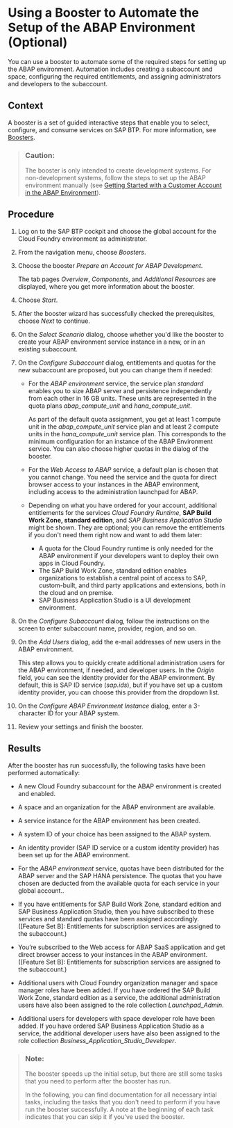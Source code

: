 <!-- loiocd7e7e6108c24b5384b7d218c74e80b9 -->

# Using a Booster to Automate the Setup of the ABAP Environment \(Optional\)

You can use a booster to automate some of the required steps for setting up the ABAP environment. Automation includes creating a subaccount and space, configuring the required entitlements, and assigning administrators and developers to the subaccount.



## Context

A booster is a set of guided interactive steps that enable you to select, configure, and consume services on SAP BTP. For more information, see [Boosters](https://help.sap.com/viewer/65de2977205c403bbc107264b8eccf4b/Cloud/en-US/fb1b56148f834749a2bf51127421610b.html).

> ### Caution:  
> The booster is only intended to create development systems. For non-development systems, follow the steps to set up the ABAP environment manually \(see [Getting Started with a Customer Account in the ABAP Environment](getting-started-with-a-customer-account-in-the-abap-environment-e34a329.md)\).



## Procedure

1.  Log on to the SAP BTP cockpit and choose the global account for the Cloud Foundry environment as administrator.

2.  From the navigation menu, choose *Boosters*.

3.  Choose the booster *Prepare an Account for ABAP Development*.

    The tab pages *Overview*, *Components*, and *Additional Resources* are displayed, where you get more information about the booster.

4.  Choose *Start*.

5.  After the booster wizard has successfully checked the prerequisites, choose *Next* to continue.

6.  On the *Select Scenario* dialog, choose whether you'd like the booster to create your ABAP environment service instance in a new, or in an existing subaccount.

7.  On the *Configure Subaccount* dialog, entitlements and quotas for the new subaccount are proposed, but you can change them if needed:

    -   For the *ABAP environment* service, the service plan *standard* enables you to size ABAP server and persistence independently from each other in 16 GB units. These units are represented in the quota plans *abap\_compute\_unit* and *hana\_compute\_unit*.

        As part of the default quota assignment, you get at least 1 compute unit in the *abap\_compute\_unit* service plan and at least 2 compute units in the *hana\_compute\_unit* service plan. This corresponds to the minimum configuration for an instance of the ABAP Environment service. You can also choose higher quotas in the dialog of the booster.

    -   For the *Web Access to ABAP* service, a default plan is chosen that you cannot change. You need the service and the quota for direct browser access to your instances in the ABAP environment, including access to the administration launchpad for ABAP.
    -   Depending on what you have ordered for your account, additional entitlements for the services *Cloud Foundry Runtime*, **SAP Build Work Zone, standard edition**, and *SAP Business Application Studio* might be shown. They are optional; you can remove the entitlements if you don't need them right now and want to add them later:
        -   A quota for the Cloud Foundry runtime is only needed for the ABAP environment if your developers want to deploy their own apps in Cloud Foundry.
        -   The SAP Build Work Zone, standard edition enables organizations to establish a central point of access to SAP, custom-built, and third party applications and extensions, both in the cloud and on premise.
        -   SAP Business Application Studio is a UI development environment.


8.  On the *Configure Subaccount* dialog, follow the instructions on the screen to enter subaccount name, provider, region, and so on.

9.  On the *Add Users* dialog, add the e-mail addresses of new users in the ABAP environment.

    This step allows you to quickly create additional administration users for the ABAP environment, if needed, and developer users. In the *Origin* field, you can see the identity provider for the ABAP environment. By default, this is SAP ID service \(*sap.ids*\), but if you have set up a custom identity provider, you can choose this provider from the dropdown list.

10. On the *Configure ABAP Environment Instance* dialog, enter a 3-character ID for your ABAP system.

11. Review your settings and finish the booster.




<a name="loiocd7e7e6108c24b5384b7d218c74e80b9__result_rlt_hb3_jkb"/>

## Results

After the booster has run successfully, the following tasks have been performed automatically:

-   A new Cloud Foundry subaccount for the ABAP environment is created and enabled.

-   A space and an organization for the ABAP environment are available.

-   A service instance for the ABAP environment has been created.

-   A system ID of your choice has been assigned to the ABAP system.

-   An identity provider \(SAP ID service or a custom identity provider\) has been set up for the ABAP environment.

-   For the *ABAP environment* service, quotas have been distributed for the ABAP server and the SAP HANA persistence. The quotas that you have chosen are deducted from the available quota for each service in your global account..

-   If you have entitlements for SAP Build Work Zone, standard edition and SAP Business Application Studio, then you have subscribed to these services and standard quotas have been assigned accordingly. \(\[Feature Set B\]: Entitlements for subscription services are assigned to the subaccount.\)

-   You’re subscribed to the Web access for ABAP SaaS application and get direct browser access to your instances in the ABAP environment. \(\[Feature Set B\]: Entitlements for subscription services are assigned to the subaccount.\)

-   Additional users with Cloud Foundry organization manager and space manager roles have been added. If you have ordered the SAP Build Work Zone, standard edition as a service, the additional administration users have also been assigned to the role collection *Launchpad\_Admin*.

-   Additional users for developers with space developer role have been added. If you have ordered SAP Business Application Studio as a service, the additional developer users have also been assigned to the role collection *Business\_Application\_Studio\_Developer*.


> ### Note:  
> The booster speeds up the initial setup, but there are still some tasks that you need to perform after the booster has run.
> 
> In the following, you can find documentation for all necessary intial tasks, including the tasks that you don't need to perform if you have run the booster successfully. A note at the beginning of each task indicates that you can skip it if you’ve used the booster.

